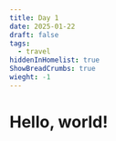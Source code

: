 ```yaml
---
title: Day 1
date: 2025-01-22
draft: false
tags:
  - travel
hiddenInHomelist: true
ShowBreadCrumbs: true
wieght: -1
---
```

# Hello, world!
